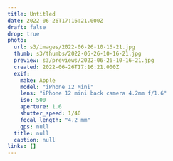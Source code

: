 ```yaml
---
title: Untitled
date: 2022-06-26T17:16:21.000Z
draft: false
drop: true
photo:
  url: s3/images/2022-06-26-10-16-21.jpg
  thumb: s3/thumbs/2022-06-26-10-16-21.jpg
  preview: s3/previews/2022-06-26-10-16-21.jpg
  created: 2022-06-26T17:16:21.000Z
  exif:
    make: Apple
    model: "iPhone 12 Mini"
    lens: "iPhone 12 mini back camera 4.2mm f/1.6"
    iso: 500
    aperture: 1.6
    shutter_speed: 1/40
    focal_length: "4.2 mm"
    gps: null
  title: null
  caption: null
links: []
---
```

